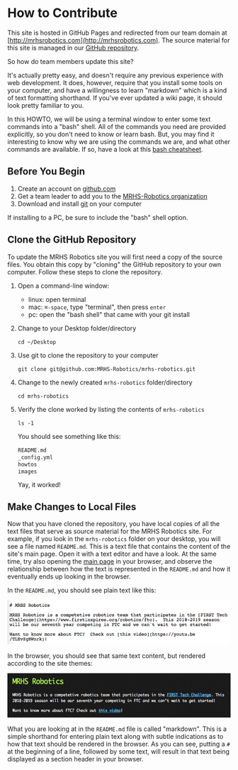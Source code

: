# How to Contribute

This site is hosted in GitHub Pages and redirected from our team 
domain at [http://mrhsrobotics.com](http://mrhsrobotics.com).  The source material for this site is managed in our 
[GitHub repository](https://github.com/MRHS-Robotics/mrhs-robotics).   

So how do team members update this site?  

It's actually pretty easy, and doesn't require any previous experience with web development.  It does, however, require 
that you install some tools on your computer, and have a willingness to learn "markdown" which is a kind of 
text formatting shorthand.  If you've ever updated a wiki page, it should look pretty familiar to you.

In this HOWTO, we will be using a terminal window to enter some text commands into a "bash" shell.  All of the 
commands you need are provided explicitly, so you don't need to know or learn bash.  But, you may find it interesting
 to know why we are using the commands we are, and what other commands are available.  If so, have a look at this 
 [bash cheatsheet](https://courses.cs.washington.edu/courses/cse390a/14au/bash.html).

## Before You Begin

1. Create an account on [github.com](https://github.com)
2. Get a team leader to add you to the [MRHS-Robotics organization](https://github.com/MRHS-Robotics)
3. Download and install [git](https://git-scm.com/) on your computer

If installing to a PC, be sure to include the "bash" shell option.

## Clone the GitHub Repository

To update the MRHS Robotics site you will first need a copy of the source files.  You obtain this copy by "cloning" 
the GitHub repository to your own computer.  Follow these steps to clone the repository.

1. Open a command-line window:

    * linux: open terminal 
    * mac: ```⌘-space```, type "terminal", then press ``enter``
    * pc: open the "bash shell" that came with your git install
  
2. Change to your Desktop folder/directory

    ```
    cd ~/Desktop
    ```

3. Use git to clone the repository to your computer

   ```
   git clone git@github.com:MRHS-Robotics/mrhs-robotics.git 
   ```
   
4. Change to the newly created ``mrhs-robotics`` folder/directory

   ```
   cd mrhs-robotics
   ```
   
5. Verify the clone worked by listing the contents of ``mrhs-robotics``

   ```
   ls -1
   ```
   You should see something like this:
   ```
   README.md
   _config.yml
   howtos
   images
   ```
   Yay, it worked!
   
## Make Changes to Local Files

Now that you have cloned the repository, you have local copies of all the text files that serve as source material 
for the MRHS Robotics site.  For example, if you look in the ``mrhs-robotics`` folder on your desktop, you will see a
file named ``README.md``.  This is a text file that contains the content of the site's main page.  Open it with a 
text editor and have a look.  At the same time, try also opening the [main page](http://mrhsrobotics.com) in your 
browser, and observe the relationship between how the text is represented in the ``README.md`` and how it eventually
ends up looking in the browser.

In the ``README.md``, you should see plain text like this:

<img src="../images/markdown_source.png" alt="markdown source" height="100">

In the browser, you should see that same text content, but rendered according to the site themes:

<img src="../images/markdown_rendered.png" alt="markdown source" height="100">

  
What you are looking at in the ``README.md`` file is called "markdown".  This is a simple shorthand for entering 
plain text along with subtle indications as to how that text should be rendered in the browser.  As you can see, 
putting a ``#`` at the beginning of a line, followed by some text, will result in that text being displayed as a 
section header in your browser.  

